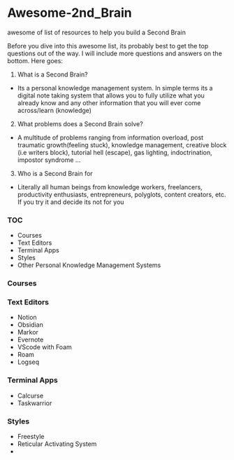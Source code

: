 # Awesome-2nd_Brain
awesome of list of resources to help you build a Second Brain
 
Before you dive into this awesome list, its probably best to get the top questions out of the way. I will include more questions and answers on the bottom. Here goes:

1. What is a Second Brain?
- Its a personal knowledge management system. In simple terms its a digital note taking system that allows you to fully utilize what you already know and any other information that you will ever come across/learn (knowledge)

2. What problems does a Second Brain solve?
- A multitude of problems ranging from information overload, post traumatic growth(feeling stuck), knowledge management, creative block (i.e writers block), tutorial hell (escape), gas lighting, indoctrination, impostor syndrome ...

3. Who is a Second Brain for
- Literally all human beings from knowledge workers, freelancers, productivity enthusiasts, entrepreneurs, polyglots, content creators, etc. If you try it and decide its not for you




### TOC
- Courses
- Text Editors
- Terminal Apps
- Styles
- Other Personal Knowledge Management Systems

### Courses

### Text Editors
- Notion
- Obsidian
- Markor
- Evernote
- VScode with Foam
- Roam 
- Logseq

### Terminal Apps
- Calcurse
- Taskwarrior

### Styles
- Freestyle
- Reticular Activating System
- 
